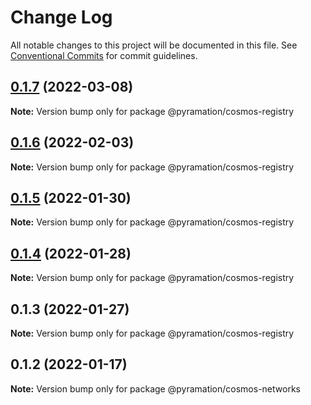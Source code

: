 # Change Log

All notable changes to this project will be documented in this file.
See [Conventional Commits](https://conventionalcommits.org) for commit guidelines.

## [0.1.7](https://github.com/pyramation/dexmos/compare/@pyramation/cosmos-registry@0.1.6...@pyramation/cosmos-registry@0.1.7) (2022-03-08)

**Note:** Version bump only for package @pyramation/cosmos-registry





## [0.1.6](https://github.com/pyramation/dexmos/compare/@pyramation/cosmos-registry@0.1.4...@pyramation/cosmos-registry@0.1.6) (2022-02-03)

**Note:** Version bump only for package @pyramation/cosmos-registry





## [0.1.5](https://github.com/pyramation/dexmos/compare/@pyramation/cosmos-registry@0.1.4...@pyramation/cosmos-registry@0.1.5) (2022-01-30)

**Note:** Version bump only for package @pyramation/cosmos-registry





## [0.1.4](https://github.com/pyramation/dexmos/compare/@pyramation/cosmos-registry@0.1.3...@pyramation/cosmos-registry@0.1.4) (2022-01-28)

**Note:** Version bump only for package @pyramation/cosmos-registry





## 0.1.3 (2022-01-27)

**Note:** Version bump only for package @pyramation/cosmos-registry





## 0.1.2 (2022-01-17)

**Note:** Version bump only for package @pyramation/cosmos-networks
